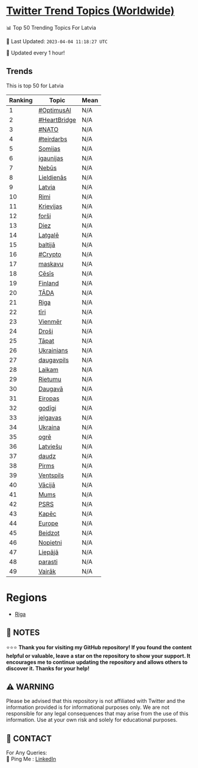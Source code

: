 [Twitter Trend Topics (Worldwide)](https://github.com/ErcinDedeoglu/Twitter-Trend-Topics)
==========


📊 Top 50 Trending Topics For Latvia

📆 Last Updated: `2023-04-04 11:18:27 UTC`

🔧 Updated every 1 hour!


## Trends

This is top 50 for Latvia

| Ranking | Topic | Mean |
| ------- | ------------ | ------------ |
| 1 | [#OptimusAl](http://twitter.com/search?q=%23OptimusAl) | N/A |
| 2 | [#HeartBridge](http://twitter.com/search?q=%23HeartBridge) | N/A |
| 3 | [#NATO](http://twitter.com/search?q=%23NATO) | N/A |
| 4 | [#teirdarbs](http://twitter.com/search?q=%23teirdarbs) | N/A |
| 5 | [Somijas](http://twitter.com/search?q=Somijas) | N/A |
| 6 | [igaunijas](http://twitter.com/search?q=igaunijas) | N/A |
| 7 | [Nebūs](http://twitter.com/search?q=Neb%c5%abs) | N/A |
| 8 | [Lieldienās](http://twitter.com/search?q=Lieldien%c4%81s) | N/A |
| 9 | [Latvia](http://twitter.com/search?q=Latvia) | N/A |
| 10 | [Rimi](http://twitter.com/search?q=Rimi) | N/A |
| 11 | [Krievijas](http://twitter.com/search?q=Krievijas) | N/A |
| 12 | [forši](http://twitter.com/search?q=for%c5%a1i) | N/A |
| 13 | [Diez](http://twitter.com/search?q=Diez) | N/A |
| 14 | [Latgalē](http://twitter.com/search?q=Latgal%c4%93) | N/A |
| 15 | [baltijā](http://twitter.com/search?q=baltij%c4%81) | N/A |
| 16 | [#Crypto](http://twitter.com/search?q=%23Crypto) | N/A |
| 17 | [maskavu](http://twitter.com/search?q=maskavu) | N/A |
| 18 | [Cēsīs](http://twitter.com/search?q=C%c4%93s%c4%abs) | N/A |
| 19 | [Finland](http://twitter.com/search?q=Finland) | N/A |
| 20 | [TĀDA](http://twitter.com/search?q=T%c4%80DA) | N/A |
| 21 | [Riga](http://twitter.com/search?q=Riga) | N/A |
| 22 | [tīri](http://twitter.com/search?q=t%c4%abri) | N/A |
| 23 | [Vienmēr](http://twitter.com/search?q=Vienm%c4%93r) | N/A |
| 24 | [Droši](http://twitter.com/search?q=Dro%c5%a1i) | N/A |
| 25 | [Tāpat](http://twitter.com/search?q=T%c4%81pat) | N/A |
| 26 | [Ukrainians](http://twitter.com/search?q=Ukrainians) | N/A |
| 27 | [daugavpils](http://twitter.com/search?q=daugavpils) | N/A |
| 28 | [Laikam](http://twitter.com/search?q=Laikam) | N/A |
| 29 | [Rietumu](http://twitter.com/search?q=Rietumu) | N/A |
| 30 | [Daugavā](http://twitter.com/search?q=Daugav%c4%81) | N/A |
| 31 | [Eiropas](http://twitter.com/search?q=Eiropas) | N/A |
| 32 | [godīgi](http://twitter.com/search?q=god%c4%abgi) | N/A |
| 33 | [jelgavas](http://twitter.com/search?q=jelgavas) | N/A |
| 34 | [Ukraina](http://twitter.com/search?q=Ukraina) | N/A |
| 35 | [ogrē](http://twitter.com/search?q=ogr%c4%93) | N/A |
| 36 | [Latviešu](http://twitter.com/search?q=Latvie%c5%a1u) | N/A |
| 37 | [daudz](http://twitter.com/search?q=daudz) | N/A |
| 38 | [Pirms](http://twitter.com/search?q=Pirms) | N/A |
| 39 | [Ventspils](http://twitter.com/search?q=Ventspils) | N/A |
| 40 | [Vācijā](http://twitter.com/search?q=V%c4%81cij%c4%81) | N/A |
| 41 | [Mums](http://twitter.com/search?q=Mums) | N/A |
| 42 | [PSRS](http://twitter.com/search?q=PSRS) | N/A |
| 43 | [Kapēc](http://twitter.com/search?q=Kap%c4%93c) | N/A |
| 44 | [Europe](http://twitter.com/search?q=Europe) | N/A |
| 45 | [Beidzot](http://twitter.com/search?q=Beidzot) | N/A |
| 46 | [Nopietni](http://twitter.com/search?q=Nopietni) | N/A |
| 47 | [Liepājā](http://twitter.com/search?q=Liep%c4%81j%c4%81) | N/A |
| 48 | [parasti](http://twitter.com/search?q=parasti) | N/A |
| 49 | [Vairāk](http://twitter.com/search?q=Vair%c4%81k) | N/A |



# Regions

* [Riga](</Latvia/Riga.md>)



## 📝 NOTES

⭐⭐⭐ **Thank you for visiting my GitHub repository! If you found the content helpful or valuable, leave a star on the repository to show your support. It encourages me to continue updating the repository and allows others to discover it. Thanks for your help!**


## ⚠️ WARNING

Please be advised that this repository is not affiliated with Twitter and the information provided is for informational purposes only. We are not responsible for any legal consequences that may arise from the use of this information. Use at your own risk and solely for educational purposes.


## 📨 CONTACT

 For Any Queries:  
            🏓 Ping Me : [LinkedIn](https://www.linkedin.com/in/ercindedeoglu/)
